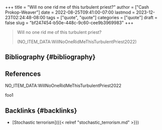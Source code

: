 +++
title = "Will no one rid me of this turbulent priest?"
author = ["Cash Prokop-Weaver"]
date = 2022-08-25T09:41:00-07:00
lastmod = 2023-12-23T02:24:48-08:00
tags = ["quote", "quote"]
categories = ["quote"]
draft = false
slug = "bf247454-b50e-448c-9c60-cee9b3969983"
+++

> Will no one rid me of this turbulent priest?
>
> (NO_ITEM_DATA:WillNoOneRidMeThisTurbulentPriest2022)


## Bibliography {#bibliography}

## References

<style>.csl-entry{text-indent: -1.5em; margin-left: 1.5em;}</style><div class="csl-bib-body">
  <div class="csl-entry">NO_ITEM_DATA:WillNoOneRidMeThisTurbulentPriest2022</div>
</div>

foo1


## Backlinks {#backlinks}

-   [Stochastic terrorism]({{< relref "stochastic_terrorism.md" >}})
